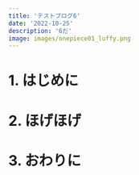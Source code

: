 ```yaml
---
title: 'テストブログ6'
date: '2022-10-25'
description: '6だ'
image: images/onepiece01_luffy.png
---
```


# 1. はじめに

# 2. ほげほげ

# 3. おわりに

